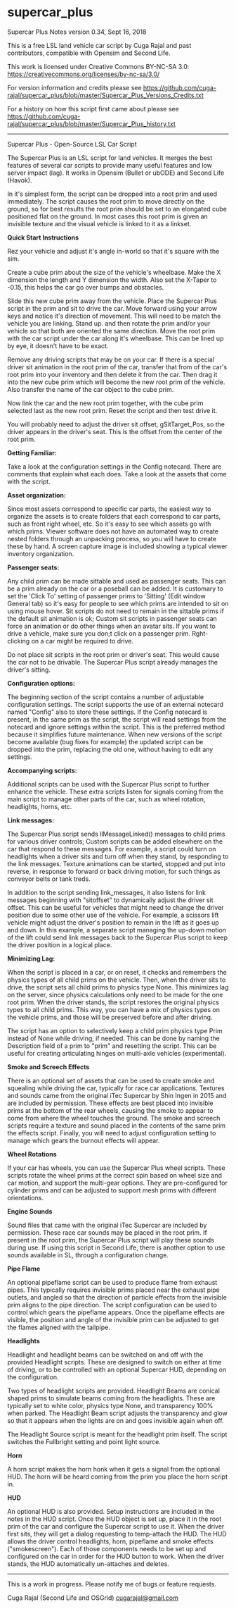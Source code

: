 # supercar_plus
Supercar Plus Notes
version  0.34, Sept 16, 2018

This is a free LSL land vehicle car script by Cuga Rajal and past contributors, compatible with Opensim and Second Life.

This work is licensed under Creative Commons BY-NC-SA 3.0:
  https://creativecommons.org/licenses/by-nc-sa/3.0/

For version information and credits please see https://github.com/cuga-rajal/supercar_plus/blob/master/Supercar_Plus_Versions_Credits.txt

For a history on how this script first came about please see https://github.com/cuga-rajal/supercar_plus/blob/master/Supercar_Plus_history.txt

-----

Supercar Plus - Open-Source LSL Car Script

The Supercar Plus is an LSL script for land vehicles. It merges the best
features of several car scripts to provide many useful features and low server
impact (lag). It works in Opensim (Bullet or ubODE) and Second Life (Havok).

In it's simplest form, the script can be dropped into a root prim and used
immediately. The script causes the root prim to move directly on the ground,
so for best results the root prim should be set to an elongated cube positioned flat on the ground.
In most cases this root prim is given an
invisible texture and the visual vehicle is linked to it as a linkset.

**Quick Start Instructions**

Rez your vehicle and adjust it's angle in-world so that it's square with the
sim.

Create a cube prim about the size of the vehicle's wheelbase. Make the X dimension the length and Y dimension the width. Also set the X-Taper to -0.15, this helps the car go over bumps and obstacles.

Slide this new cube prim away from the vehicle. Place the Supercar Plus script in the prim and sit to drive the car. Move forward using your arrow keys and notice it's direction of movement. This will need to be match the vehicle you are linking. Stand up. and then rotate the prim and/or your vehicle so that both are oriented the same direction. Move the root prim with the car script under the car along it's wheelbase. This can be lined up by eye, it doesn't have to be exact.

Remove any driving scripts that may be on your car. If there is a special driver sit animation in the root prim of the car, transfer that from of the car's root prim into your inventory and then delete it from the car. Then drag it into the new cube prim which will become the new root prim of the vehicle. Also transfer the name of the car object to the cube prim.

Now link the car and the new root prim together, with the cube prim selected last as the new root prim. Reset the script and then test drive it.

You will probably need to adjust the driver sit offset, gSitTarget_Pos, so the driver appears in the driver's seat. This is the offset from the center of the root prim.

**Getting Familiar:**

Take a look at the configuration settings in the Config notecard. There are comments that explain what each does.
Take a look at the assets that come with the script.

**Asset organization:**

Since most assets correspond to specific car parts, the easiest way to organize the assets is to create folders that each correspond to car parts, such as front right wheel, etc. So it's easy to see which assets go with which prims. Viewer software does not have an automated way to create nested folders through an unpacking process, so you will have to create these by hand. A screen capture image is included showing a typical viewer inventory organization.

**Passenger seats:**

Any child prim can be made sittable and used as passenger seats. This can be a prim already on the car or a poseball can be added. It is customary to set the 'Click To' setting of passenger prims to 'Sitting' (Edit window General tab) so it's easy for people to see which prims are intended to sit on using mouse hover. Sit scripts do not need to remain in the sittable prims if the default sit animation is ok; Custom sit scripts in passenger seats can force an animation or do other things when an avatar sits. If you want to drive a vehicle, make sure you don;t click on a passenger prim. Rght-clicking on a car might be required to drive.

Do not place sit scripts in the root prim or driver's seat. This would cause the car not to be drivable. The Supercar Plus script already manages the driver's sitting.

**Configuration options:**

The beginning section of the script contains a number of adjustable configuration settings. The script supports the use of an external notecard named "Config" also to store these settings. If the Config notecard is present, in the same prim as the script, the script will read settings from the notecard and ignore settings within the script. This is the preferred method because it simplifies future maintenance. When new versions of the script become available (bug fixes for example) the updated script can be dropped into the prim, replacing the old one, without having to edit any settings. 

**Accompanying scripts:**

Additional scripts can be used with the Supercar Plus script to further enhance the vehicle. These extra scripts listen for signals coming from the main script to manage other parts of the car, such as wheel rotation, headlights, horns, etc.

**Link messages:**

The Supercar Plus script sends llMessageLinked() messages to child prims for various driver controls; Custom scripts can be added elsewhere on the car that respond to these messages. For example, a script could turn on headlights when a driver sits and turn off when they stand, by responding to the link messages. Texture animations can be started, stopped and put into reverse, in response to forward or back driving motion, for such things as conveyor belts or tank treds.  

In addition to the script sending link_messages, it also listens for link messages beginning with "sitoffset" to dynamically adjust the driver sit offset. This can be useful for vehicles that might need to change the driver position due to some other use of the vehicle. For example, a scissors lift vehicle might adjust the driver's position to remain in the lift as it goes up and down. In this example, a separate script managing the up-down motion of the lift could send link messages back to the Supercar Plus script to keep the driver position in a logical place.

**Minimizing Lag:**

When the script is placed in a car, or on reset, it checks and remembers the physics types of all child prims on the vehicle. Then, when the driver sits to drive, the script sets all child prims to physics type None. This minimizes lag on the server, since physics calculations only need to be made for the one root prim. When the driver stands, the script restores the original physics types to all child prims. This way, you can have a mix of physics types on the vehicle prims, and those will be preserved before and after driving.

The script has an option to selectively keep a child prim physics type Prim instead of None while driving, if needed. This can be done by naming the Description field of a prim to "prim" and resetting the script. This can be useful for creating articulating hinges on multi-axle vehicles (experimental).

**Smoke and Screech Effects**

There is an optional set of assets that can be used to create smoke and squealing while driving the car, typically for race car applications. Textures and sounds came from the original iTec Supercar by Shin Ingen in 2015 and are included by permission. These effects are best placed into invisible prims at the bottom of the rear wheels, causing the smoke to appear to come from where the wheel touches the ground. The smoke and screech scripts require a texture and sound placed in the contents of the same prim the effects script. Finally, you will need to adjust configuration setting to manage which gears the burnout effects will appear.

**Wheel Rotations**

If your car has wheels, you can use the Supercar Plus wheel scripts. These scripts rotate the wheel prims at the correct spin based on wheel size and car motion, and support the multi-gear options. They are pre-configured for cylinder prims and can be adjusted to support mesh prims with different orientations. 

**Engine Sounds**

Sound files that came with the original iTec Supercar are included by permission. These race car sounds may be placed in the root prim. If present in the root prim, the Supercar Plus script will play these sounds during use. If using this script in Second Life, there is another option to use sounds available in SL, through a configuration change. 

**Pipe Flame**

An optional pipeflame script can be used to produce flame from exhaust pipes. This typically requires invisible prims placed near the exhaust pipe outlets, and angled so that the direction of particle effects from the invisible prim aligns to the pipe direction. The script configuration can be used to control which gears the pipeflame appears. Once the pipeflame effects are visible, the position and angle of the invisible prim can be adjusted to get the flames aligned with the tailpipe.

**Headlights**

Headlight and headlight beams can be switched on and off with the provided Headlight scripts. These are designed to switch on either at time of driving, or to be controlled with an optional Supercar HUD, depending on the configuration.

Two types of headlight scripts are provided. Headlight Beams are conical shaped prims to simulate beams coming from the headlights. These are typically set to white color, physics type None, and transparency 100% when parked. The Headlight Beam script adjusts the transparency and glow so that it appears when the lights are on and goes invisible again when off.

The Headlight Source script is meant for the headlight prim itself. The script switches the Fullbright setting and point light source.

**Horn**

A horn script makes the horn honk when it gets a signal from the optional HUD. The horn will be heard coming from the prim you place the horn script in. 

**HUD**

An optional HUD is also provided. Setup instructions are included in the notes in the HUD script. Once the HUD object is set up, place it in the root prim of the car and configure the Supercar script to use it. When the driver first sits, they will get a dialog requesting to temp-attach the HUD. The HUD allows the driver control headlights, horn, pipeflame and smoke effects ("smokescreen"). Each of those components needs to be set up and configured on the car in order for the HUD button to work. When the driver stands, the HUD automatically un-attaches and deletes.



----

This is a work in progress. Please notify me of bugs or feature requests.

Cuga Rajal (Second Life and OSGrid)
cugarajal@gmail.com
